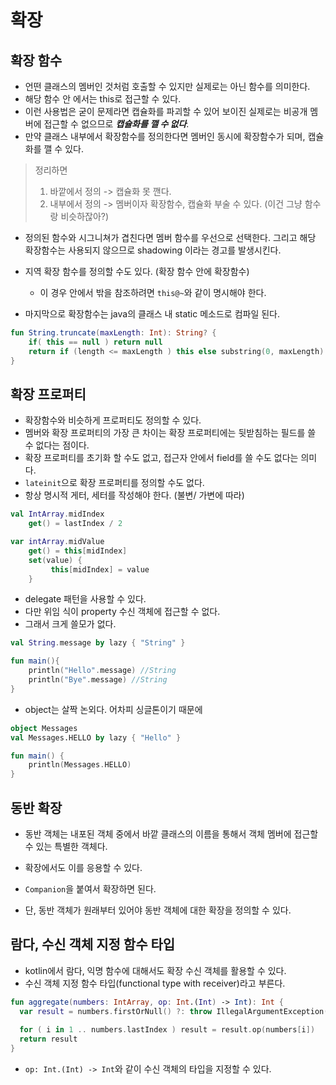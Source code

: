 # 확장

## 확장 함수

- 언떤 클래스의 멤버인 것처럼 호출할 수 있지만 실제로는 아닌 함수를 의미한다.
- 해당 함수 안 에서는 this로 접근할 수 있다.
- 이런 사용법은 굳이 문제라면 캡슐화를 파괴할 수 있어 보이진 실제로는 비공개 멤버에 접근할 수 없으므로 ***캡슐화를 깰 수 없다***.
- 만약 클래스 내부에서 확장함수를 정의한다면 멤버인 동시에 확장함수가 되며, 캡슐화를 깰 수 있다.


> 정리하면
> 1. 바깥에서 정의 -> 캡슐화 못 깬다.
> 2. 내부에서 정의 -> 멤버이자 확장함수, 캡슐화 부술 수 있다. (이건 그냥 함수랑 비슷하잖아?)


- 정의된 함수와 시그니쳐가 겹친다면 멤버 함수를 우선으로 선택한다. 그리고 해당 확장함수는 사용되지 않으므로 shadowing 이라는 경고를 발생시킨다.
- 지역 확장 함수를 정의할 수도 있다. (확장 함수 안에 확장함수)
  - 이 경우 안에서 밖을 참조하려면 `this@~`와 같이 명시해야 한다.

- 마지막으로 확장함수는 java의 클래스 내 static 메소드로 컴파일 된다.

```kotlin
fun String.truncate(maxLength: Int): String? {
    if( this == null ) return null
    return if (length <= maxLength ) this else substring(0, maxLength)
}
```


## 확장 프로퍼티

- 확장함수와 비슷하게 프로퍼티도 정의할 수 있다.
- 멤버와 확장 프로퍼티의 가장 큰 차이는 확장 프로퍼티에는 뒷받침하는 필드를 쓸 수 없다는 점이다. 
- 확장 프로퍼티를 초기화 할 수도 없고, 접근자 안에서 field를 쓸 수도 없다는 의미다.
- `lateinit`으로 확장 프로퍼티를 정의할 수도 없다.
- 항상 명시적 게터, 세터를 작성해야 한다. (불변/ 가변에 따라)

```kotlin
val IntArray.midIndex
    get() = lastIndex / 2 

var intArray.midValue
    get() = this[midIndex]
    set(value) {
         this[midIndex] = value
    }
```

- delegate 패턴을 사용할 수 있다. 
- 다만 위임 식이 property 수신 객체에 접근할 수 없다.
- 그래서 크게 쓸모가 없다.
```kotlin
val String.message by lazy { "String" }

fun main(){
    println("Hello".message) //String
    println("Bye".message) //String
}
```
- object는 살짝 논외다. 어차피 싱글톤이기 때문에
```kotlin
object Messages
val Messages.HELLO by lazy { "Hello" }

fun main() {
    println(Messages.HELLO)
}
```

## 동반 확장

- 동반 객체는 내포된 객체 중에서 바깥 클래스의 이름을 통해서 객체 멤버에 접근할 수 있는 특별한 객체다.
- 확장에서도 이를 응용할 수 있다.

- `Companion`을 붙여서 확장하면 된다.
- 단, 동반 객체가 원래부터 있어야 동반 객체에 대한 확장을 정의할 수 있다.

## 람다, 수신 객체 지정 함수 타입
- kotlin에서 람다, 익명 함수에 대해서도 확장 수신 객체를 활용할 수 있다.
- 수신 객체 지정 함수 타입(functional type with receiver)라고 부른다.

```kotlin
fun aggregate(numbers: IntArray, op: Int.(Int) -> Int): Int {
  var result = numbers.firstOrNull() ?: throw IllegalArgumentException("Empty")
  
  for ( i in 1 .. numbers.lastIndex ) result = result.op(numbers[i])
  return result
}
```

- `op: Int.(Int) -> Int`와 같이 수신 객체의 타입을 지정할 수 있다.